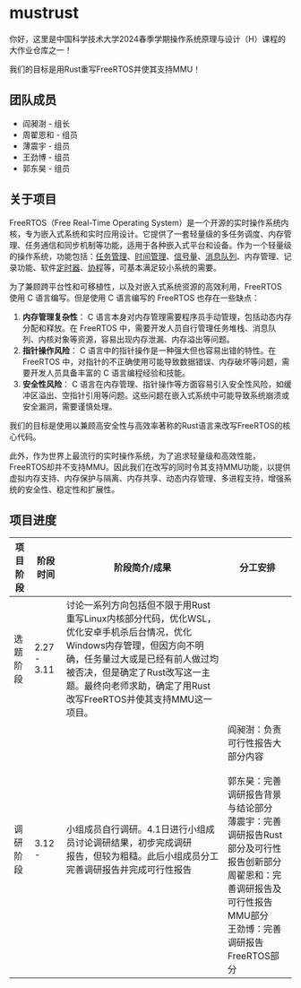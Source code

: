 # mustrust
你好，这里是中国科学技术大学2024春季学期操作系统原理与设计（H）课程的大作业仓库之一！

我们的目标是用Rust重写FreeRTOS并使其支持MMU！

## 团队成员

* 阎昶澍 - 组长
* 周翟恩和 - 组员
* 薄震宇 - 组员
* 王劲博 - 组员
* 郭东昊 - 组员

## 关于项目

FreeRTOS（Free Real-Time Operating System）是一个开源的实时操作系统内核，专为嵌入式系统和实时应用设计。它提供了一套轻量级的多任务调度、内存管理、任务通信和同步机制等功能，适用于各种嵌入式平台和设备。作为一个轻量级的操作系统，功能包括：[任务管理](https://baike.baidu.com/item/任务管理/10163240?fromModule=lemma_inlink)、[时间管理](https://baike.baidu.com/item/时间管理/1858453?fromModule=lemma_inlink)、[信号量](https://baike.baidu.com/item/信号量/9807501?fromModule=lemma_inlink)、[消息队列](https://baike.baidu.com/item/消息队列/4751675?fromModule=lemma_inlink)、内存管理、记录功能、软件[定时器](https://baike.baidu.com/item/定时器/22107514?fromModule=lemma_inlink)、[协程](https://baike.baidu.com/item/协程/8652240?fromModule=lemma_inlink)等，可基本满足较小系统的需要。

为了兼顾跨平台性和可移植性，以及对嵌入式系统资源的高效利用，FreeRTOS 使用 C 语言编写。但是使用 C 语言编写的 FreeRTOS 也存在一些缺点：

1. **内存管理复杂性**： C 语言本身对内存管理需要程序员手动管理，包括动态内存分配和释放。在 FreeRTOS 中，需要开发人员自行管理任务堆栈、消息队列、内核对象等资源，容易出现内存泄漏、内存溢出等问题。
2. **指针操作风险**： C 语言中的指针操作是一种强大但也容易出错的特性。在 FreeRTOS 中，对指针的不正确使用可能导致数据错误、内存破坏等问题，需要开发人员具备丰富的 C 语言编程经验和技能。
3. **安全性风险**： C 语言在内存管理、指针操作等方面容易引入安全性风险，如缓冲区溢出、空指针引用等问题。这些问题在嵌入式系统中可能导致系统崩溃或安全漏洞，需要谨慎处理。

我们的目标是使用以兼顾高安全性与高效率著称的Rust语言来改写FreeRTOS的核心代码。

此外，作为世界上最流行的实时操作系统，为了追求轻量级和高效性能，FreeRTOS却并不支持MMU。因此我们在改写的同时令其支持MMU功能，以提供虚拟内存支持、内存保护与隔离、内存共享、动态内存管理、多进程支持，增强系统的安全性、稳定性和扩展性。

## 项目进度

| 项目阶段 | 阶段时间    | 阶段简介/成果                                                | 分工安排                                                     |
| -------- | ----------- | ------------------------------------------------------------ | ------------------------------------------------------------ |
| 选题阶段 | 2.27 - 3.11 | 讨论一系列方向包括但不限于用Rust重写Linux内核部分代码，优化WSL，优化安卓手机杀后台情况，优化Windows内存管理，但因方向不明确，任务量过大或是已经有前人做过均被否决，但是确定了Rust改写这一主题。最终向老师求助，确定了用Rust改写FreeRTOS并使其支持MMU这一项目。 |                                                              |
| 调研阶段 | 3.12 -      | 小组成员自行调研。4.1日进行小组成员讨论调研结果，初步完成调研<br>报告，但较为粗糙。此后小组成员分工完善调研报告并完成可行性报告 | 阎昶澍：负责可行性报告大部分内容<br><br>郭东昊：完善调研报告背景与结论部分<br>薄震宇：完善调研报告Rust部分及可行性报告创新部分<br>周翟恩和：完善调研报告及可行性报告MMU部分<br>王劲博：完善调研报告FreeRTOS部分 |

